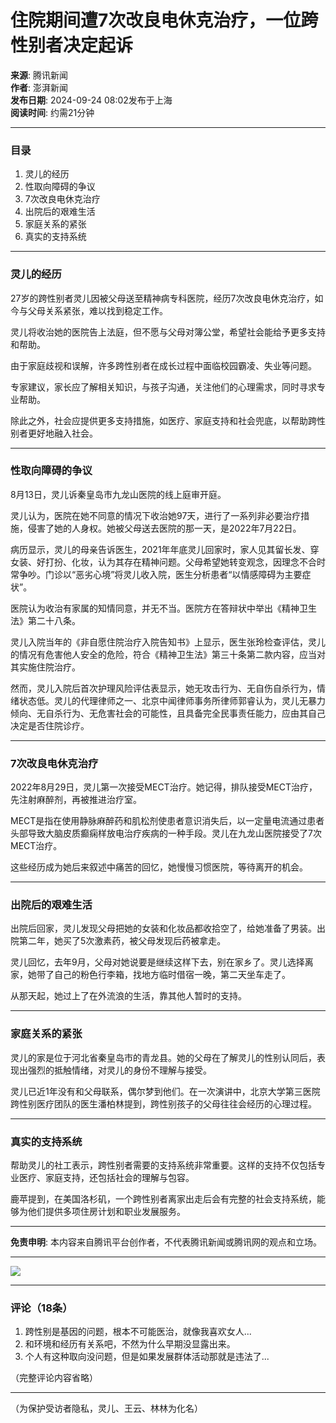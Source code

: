 # 住院期间遭7次改良电休克治疗，一位跨性别者决定起诉

**来源**: 腾讯新闻  
**作者**: 澎湃新闻  
**发布日期**: 2024-09-24 08:02发布于上海  
**阅读时间**: 约需21分钟

--- 

### 目录

1. 灵儿的经历
2. 性取向障碍的争议
3. 7次改良电休克治疗
4. 出院后的艰难生活
5. 家庭关系的紧张
6. 真实的支持系统

---

### 灵儿的经历

27岁的跨性别者灵儿因被父母送至精神病专科医院，经历7次改良电休克治疗，如今与父母关系紧张，难以找到稳定工作。

灵儿将收治她的医院告上法庭，但不愿与父母对簿公堂，希望社会能给予更多支持和帮助。

由于家庭歧视和误解，许多跨性别者在成长过程中面临校园霸凌、失业等问题。

专家建议，家长应了解相关知识，与孩子沟通，关注他们的心理需求，同时寻求专业帮助。

除此之外，社会应提供更多支持措施，如医疗、家庭支持和社会兜底，以帮助跨性别者更好地融入社会。

---

### 性取向障碍的争议

8月13日，灵儿诉秦皇岛市九龙山医院的线上庭审开庭。

灵儿认为，医院在她不同意的情况下收治她97天，进行了一系列非必要治疗措施，侵害了她的人身权。她被父母送去医院的那一天，是2022年7月22日。

病历显示，灵儿的母亲告诉医生，2021年年底灵儿回家时，家人见其留长发、穿女装、好打扮、化妆，认为其存在精神问题。父母希望她转变观念，因理念不合时常争吵。门诊以“恶劣心境”将灵儿收入院，医生分析患者“以情感障碍为主要症状”。

医院认为收治有家属的知情同意，并无不当。医院方在答辩状中举出《精神卫生法》第二十八条。

灵儿入院当年的《非自愿住院治疗入院告知书》上显示，医生张玲检查评估，灵儿的情况有危害他人安全的危险，符合《精神卫生法》第三十条第二款内容，应当对其实施住院治疗。

然而，灵儿入院后首次护理风险评估表显示，她无攻击行为、无自伤自杀行为，情绪状态低。灵儿的代理律师之一、北京中闻律师事务所律师郭睿认为，灵儿无暴力倾向、无自杀行为、无危害社会的可能性，且具备完全民事责任能力，应由其自己决定是否住院诊疗。

---

### 7次改良电休克治疗

2022年8月29日，灵儿第一次接受MECT治疗。她记得，排队接受MECT治疗，先注射麻醉剂，再被推进治疗室。

MECT是指在使用静脉麻醉药和肌松剂使患者意识消失后，以一定量电流通过患者头部导致大脑皮质癫痫样放电治疗疾病的一种手段。灵儿在九龙山医院接受了7次MECT治疗。

这些经历成为她后来叙述中痛苦的回忆，她慢慢习惯医院，等待离开的机会。

---

### 出院后的艰难生活

出院后回家，灵儿发现父母把她的女装和化妆品都收拾空了，给她准备了男装。出院第二年，她买了5次激素药，被父母发现后药被拿走。

灵儿回忆，去年9月，父母对她说要是继续这样下去，别在家乡了。灵儿选择离家，她带了自己的粉色行李箱，找地方临时借宿一晚，第二天坐车走了。

从那天起，她过上了在外流浪的生活，靠其他人暂时的支持。

---

### 家庭关系的紧张

灵儿的家是位于河北省秦皇岛市的青龙县。她的父母在了解灵儿的性别认同后，表现出强烈的抵触情绪，对灵儿的身份不理解与接受。

灵儿已近1年没有和父母联系，偶尔梦到他们。在一次演讲中，北京大学第三医院跨性别医疗团队的医生潘柏林提到，跨性别孩子的父母往往会经历的心理过程。

---

### 真实的支持系统

帮助灵儿的社工表示，跨性别者需要的支持系统非常重要。这样的支持不仅包括专业医疗、家庭支持，还包括社会的理解与包容。

鹿苹提到，在美国洛杉矶，一个跨性别者离家出走后会有完整的社会支持系统，能够为他们提供多项住房计划和职业发展服务。

---

**免责申明**: 本内容来自腾讯平台创作者，不代表腾讯新闻或腾讯网的观点和立场。

---

![](https://inews.gtimg.com/newsapp_bt/0/1012205723968_6694/0)

---

### 评论（18条）
1. 跨性别是基因的问题，根本不可能医治，就像我喜欢女人...  
2. 和环境和经历有关系吧，不然为什么早期没显露出来。  
3. 个人有这种取向没问题，但是如果发展群体活动那就是违法了...  

（完整评论内容省略）

--- 

（为保护受访者隐私，灵儿、王云、林林为化名）